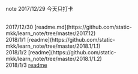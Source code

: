 note  2017/12/29   今天只打卡

<br/> 
2017/12/30  [readme.md](https://github.com/static-mkk/learn_note/tree/master/2017.12)  
<br/>
2018/1/1   [readme](https://github.com/static-mkk/learn_note/tree/master/2018.1/1.1)
<br/>
2018/1/2  [readme](https://github.com/static-mkk/learn_note/tree/master/2018.1/1.2)
<br/>
2018/1/3  <a href="https://github.com/static-mkk/learn_note/tree/master/2018.1/1.3" >readme</a>